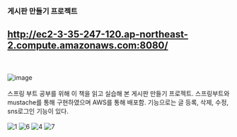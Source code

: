 ### 게시판 만들기 프로젝트
## http://ec2-3-35-247-120.ap-northeast-2.compute.amazonaws.com:8080/
<br><br>
![image](https://user-images.githubusercontent.com/49604943/117984122-85f4f900-b372-11eb-94ef-2fe94ed0e15d.png)
<br><br>
스프링 부트 공부를 위해 이 책을 읽고 실습해 본 게시판 만들기 프로젝트.
스프링부트와 mustache를 통해 구현하였으며 AWS를 통해 배포함. 기능으로는 글 등록, 삭제, 수정, sns로그인 기능이 있다.
<br><br>
![1](https://user-images.githubusercontent.com/49604943/117985273-85a92d80-b373-11eb-99be-8dbdb4fffe69.PNG)
![6](https://user-images.githubusercontent.com/49604943/117985268-84780080-b373-11eb-8560-680b3f5b1eb2.PNG)
![4](https://user-images.githubusercontent.com/49604943/117985280-8641c400-b373-11eb-8415-2dbfcde38e35.PNG)
![7](https://user-images.githubusercontent.com/49604943/117985271-85a92d80-b373-11eb-8dc8-4a0dc20dd48f.PNG)
